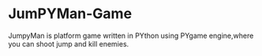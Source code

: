 # JumPYMan-Game
JumpyMan is platform game written in PYthon using PYgame engine,where you can shoot jump and kill enemies.
